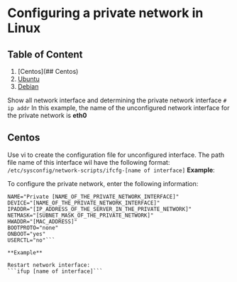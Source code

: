 # Configuring a private network in Linux
## Table of Content
1. [Centos](## Centos)
2. [Ubuntu]()
3. [Debian]()

 Show all network interface and determining the private network interface
```# ip addr```
In this example, the name of the unconfigured network interface for the private network is **eth0**
## Centos
Use vi to create the configuration file for unconfigured interface. The path file name of this interface wil have the following format:
```/etc/sysconfig/network-scripts/ifcfg-[name of interface]```
**Example**:

To configure the private network, enter the following information:
```
NAME="Private [NAME_OF_THE_PRIVATE_NETWORK_INTERFACE]"  
DEVICE="[NAME_OF_THE_PRIVATE_NETWORK_INTERFACE]"  
IPADDR="[IP_ADDRESS_OF_THE_SERVER_IN_THE_PRIVATE_NETWORK]"  
NETMASK="[SUBNET_MASK_OF_THE_PRIVATE_NETWORK]"  
HWADDR="[MAC_ADDRESS]"  
BOOTPROTO="none"  
ONBOOT="yes"  
USERCTL="no"```

**Example**

Restart network interface:
```ifup [name of interface]```
